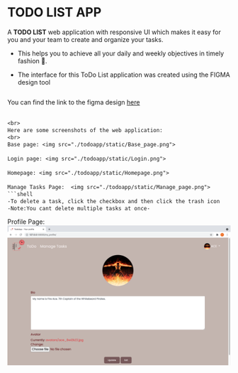 # TODO LIST APP

A <strong>TODO LIST</strong> web application with responsive UI which makes it easy for you and your team to create and organize your tasks. 

- This helps you to achieve all your daily and weekly objectives in timely fashion :slightly_smiling_face:.


- The interface for this ToDo List application was created using the FIGMA design tool 
  ```shell
You can find the link to the figma design <a href="https://www.figma.com/proto/uiQbfkPQcVcliXj3ujhzV7/ToDo-App-prototype?page-id=0%3A1&node-id=3%3A9&viewport=244%2C301%2C0.13127148151397705&scaling=scale-down"> here </a> 
 ```

<br>
Here are some screenshots of the web application:
<br>
Base page: <img src="./todoapp/static/Base_page.png"> 

Login page: <img src="./todoapp/static/Login.png"> 

Homepage: <img src="./todoapp/static/Homepage.png"> 

Manage Tasks Page:  <img src="./todoapp/static/Manage_page.png"> 
 ```shell
 -To delete a task, click the checkbox and then click the trash icon
 -Note:You cant delete multiple tasks at once-
 ```

Profile Page: <img src="./todoapp/static/Profile.png"> 

